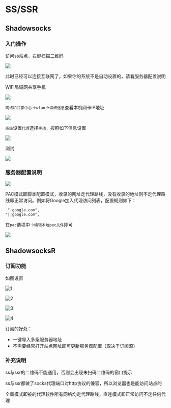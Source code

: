 # SS/SSR

## Shadowsocks

### 入门操作

访问ss站点，右键扫描二维码

![](https://raw.githubusercontent.com/loremwalker/fq-book/master/.gitbook/assets/2018-04-30_105508.png)

 此时已经可以连接互联网了，如果你的系统不是自动设置的，请看服务器配置说明

WiFi局域网共享手机

![](https://raw.githubusercontent.com/loremwalker/fq-book/master/.gitbook/assets/2018-05-05_032022.png)

`网络和共享中心`-&gt;`wlan`-&gt;`详细信息`查看本机网卡IP地址

![](https://raw.githubusercontent.com/loremwalker/fq-book/master/.gitbook/assets/2018-05-05_032400.png)

`高级`设置`代理`选择`手动`，按照如下信息设置

![](https://raw.githubusercontent.com/loremwalker/fq-book/master/.gitbook/assets/qq-tu-pian-20180505033638.jpg)

测试

![](https://raw.githubusercontent.com/loremwalker/fq-book/master/.gitbook/assets/qq-tu-pian-20180505a.jpg)



### 服务器配置说明

![](https://raw.githubusercontent.com/loremwalker/fq-book/master/.gitbook/assets/2018-04-28_224352.png)

PAC模式即脚本配置模式，收录的网址走代理路线，没有收录的地址则不走代理路线即正常访问。例如将Google加入代理访问列表，配置规则如下：

```text
 ".google.com",
"||google.com",
```

在`pac`选项中-&gt;`编辑本地pac文件`即可

![](https://raw.githubusercontent.com/loremwalker/fq-book/master/.gitbook/assets/2018-04-28_230423.png)

## ShadowsocksR

### 订阅功能

如图设置

![1](https://raw.githubusercontent.com/loremwalker/fq-book/master/.gitbook/assets/2018-04-28_235146.png)

![2](https://raw.githubusercontent.com/loremwalker/fq-book/master/.gitbook/assets/2018-04-28_235317.png)

![3](https://raw.githubusercontent.com/loremwalker/fq-book/master/.gitbook/assets/2018-04-28_235337.png)

![4](https://raw.githubusercontent.com/loremwalker/fq-book/master/.gitbook/assets/2018-04-28_235358.png)

订阅的好处：

* 一键导入多条服务器地址
* 不需要经常打开站点网址即可更新服务器配置（取决于订阅源）

### 补充说明

ss与ssr的二维码不能通用，否则会出现未扫码二维码的窗口提示

ss与ssr都做了socks代理端口对http协议的兼容，所以浏览器也是能访问站点的

全局模式即被的代理软件所有网络均走代理路线，直连模式即正常访问不走任何代理

